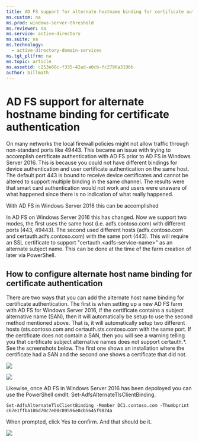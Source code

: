 ```yaml
---
title: AD FS support for alternate hostname binding for certificate authentication
ms.custom: na
ms.prod: windows-server-threshold
ms.reviewer: na
ms.service: active-directory
ms.suite: na
ms.technology: 
  - active-directory-domain-services
ms.tgt_pltfrm: na
ms.topic: article
ms.assetid: c253e60c-f335-42ad-a0cb-fc2796a3196b
author: billmath
---
```

# AD FS support for alternate hostname binding for certificate authentication
On many networks the local firewall policies might not allow traffic through non\-standard ports like 49443.   This became an issue with trying to accomplish certificate authentication with AD FS prior to AD FS in Windows Server 2016.  This is because you could not have different bindings for device authentication and user certificate authentication on the same host.  The default port 443 is bound to receive device certificates and cannot be altered to support multiple binding in the same channel.  The results were that smart card authentication would not work and users were unaware of what happened since there is no indication of what really happened.  
  
With AD FS in Windows Server 2016 this can be accomplished  
  
In AD FS on Windows Server 2016 this has changed. Now we support two modes, the first uses the same host \(i.e. adfs.contoso.com\) with different ports \(443, 49443\). The second used different hosts \(adfs.contoso.com and certauth.adfs.contoso.com\) with the same port \(443\). This will require an SSL certificate to support "certauth.<adfs\-service\-name>" as an alternate subject name. This can be done at the time of the farm creation of later via PowerShell.  
  
## How to configure alternate host name binding for certificate authentication  
There are two ways that you can add the alternate host name binding for certificate authentication.  The first is when setting up a new AD FS farm with AD FS for Windows Server 2016, if the certificate contains a subject alternative name \(SAN\), then it will automatically be setup to use the second method mentioned above.  That is, it will automatically setup two different hosts \(sts.contoso.com and certauth.sts.contoso.com with the same port.  If the  certificate does not contain a SAN, then you will see a warning telling you that certificate subject alternative names does not support certauth.\*.  See the screenshots below.  The first one shows an installation where the certificate had a SAN and the second one shows a certificate that did not.  
  
![](media/ADFS_CA_1.png)  
  
![](media/ADFS_CA_2.png)  
  
Likewise, once AD FS in Windows Server 2016 has been depoloyed you can use the PowerShell cmdlt:  Set\-AdfsAlternateTlsClientBinding.  
  
```  
Set-AdfsAlternateTlsClientBinding -Member DC1.contoso.com -Thumbprint c67e1ffba186d70c7e00c89596e0cb5645f9874a  
```  
  
When prompted, click Yes to confirm.  And that should  be it.  
  
![](media/ADFS_CA_3.png)  
  

